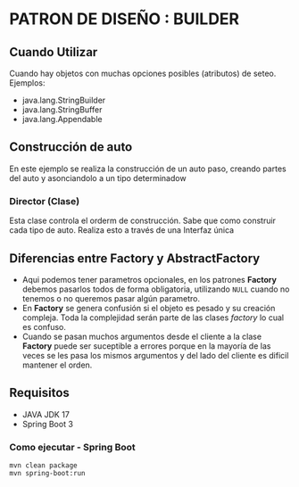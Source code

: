 # PATRON DE DISEÑO : BUILDER
## Cuando Utilizar
Cuando hay objetos con muchas opciones posibles (atributos) de seteo. Ejemplos:
* java.lang.StringBuilder
* java.lang.StringBuffer
* java.lang.Appendable

## Construcción de auto
En este ejemplo se realiza la construcción de un auto paso, creando partes del auto y asonciandolo a un tipo determinadow

### Director (Clase)
Esta clase controla el orderm de construcción. Sabe que como construir cada tipo de auto. Realiza esto a través de una Interfaz única

## Diferencias entre Factory y AbstractFactory
- Aqui podemos tener parametros opcionales, en los patrones **Factory** debemos pasarlos todos de forma obligatoria, utilizando `NULL` cuando no tenemos o no queremos pasar algún parametro.
- En **Factory** se genera confusión si el objeto es pesado y su creación compleja. Toda la complejidad serán parte de las clases _factory_ lo cual es confuso.
- Cuando se pasan muchos argumentos desde el cliente a la clase **Factory** puede ser suceptible a errores porque en la mayoría de las veces se les pasa los mismos argumentos y del lado del cliente es dificil mantener el orden.

## Requisitos
* JAVA JDK 17
* Spring Boot 3
### Como ejecutar - Spring Boot
```
mvn clean package
mvn spring-boot:run
```